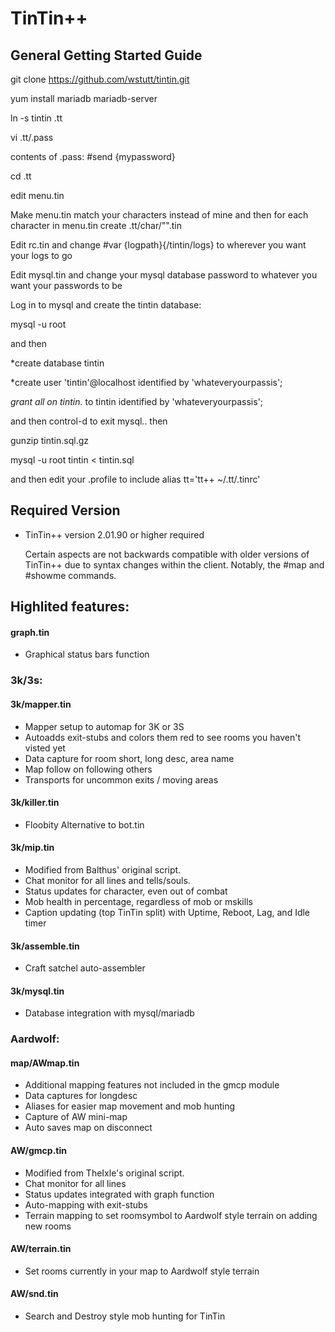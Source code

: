 # TinTin++
## General Getting Started Guide

git clone https://github.com/wstutt/tintin.git

yum install mariadb mariadb-server

ln -s tintin .tt

vi .tt/.pass

contents of .pass:
	#send {mypassword}

cd .tt
 
edit menu.tin

Make menu.tin match your characters instead of mine and then for each character in menu.tin create 
.tt/char/"<charname3s>".tin

Edit rc.tin and change 
#var {logpath}{/tintin/logs}
 to wherever you want your logs to go

Edit mysql.tin
 and change your mysql database password to whatever you want your passwords to be

Log in to mysql and create the tintin database:

mysql -u root

 and then 

*create database tintin

*create user 'tintin'@localhost identified by 'whateveryourpassis'; 

*grant all on tintin.* to tintin identified by 'whateveryourpassis';

and then control-d
 to exit mysql.. then 

gunzip tintin.sql.gz

mysql -u root tintin < tintin.sql

and then edit your .profile to include 
alias tt='tt++ ~/.tt/.tinrc'

## Required Version
* TinTin++ version 2.01.90 or higher required

    Certain aspects are not backwards compatible with older versions of TinTin++ due to syntax changes within the client.  Notably, the #map and #showme commands.

## Highlited features:

#### graph.tin
* Graphical status bars function

### 3k/3s:
#### 3k/mapper.tin
* Mapper setup to automap for 3K or 3S  
* Autoadds exit-stubs and colors them red to see rooms you haven't visted yet  
* Data capture for room short, long desc, area name  
* Map follow on following others  
* Transports for uncommon exits / moving areas  

#### 3k/killer.tin
* Floobity Alternative to bot.tin
		  
#### 3k/mip.tin
* Modified from Balthus' original script.
* Chat monitor for all lines and tells/souls.
* Status updates for character, even out of combat
* Mob health in percentage, regardless of mob or mskills
* Caption updating (top TinTin split) with Uptime, Reboot, Lag, and Idle timer

#### 3k/assemble.tin
* Craft satchel auto-assembler

#### 3k/mysql.tin
* Database integration with mysql/mariadb

### Aardwolf:

#### map/AWmap.tin
* Additional mapping features not included in the gmcp module
* Data captures for longdesc
* Aliases for easier map movement and mob hunting
* Capture of AW mini-map
* Auto saves map on disconnect

#### AW/gmcp.tin
* Modified from TheIxle's original script.
* Chat monitor for all lines
* Status updates integrated with graph function
* Auto-mapping with exit-stubs
* Terrain mapping to set roomsymbol to Aardwolf style terrain on adding new rooms

#### AW/terrain.tin
* Set rooms currently in your map to Aardwolf style terrain

#### AW/snd.tin
* Search and Destroy style mob hunting for TinTin

